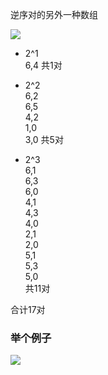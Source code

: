 逆序对的另外一种数组

![](https://oss.zaqbest.com/images/2022/05/23/628af26ac295f.png)

- 2^1  
6,4
共1对

- 2^2  
6,2  
6,5  
4,2  
1,0  
3,0
共5对

- 2^3  
6,1  
6,3  
6,0  
4,1  
4,3  
4,0  
2,1  
2,0  
5,1  
5,3  
5,0  
共11对

合计17对

### 举个例子
![](https://oss.zaqbest.com/images/2022/06/10/62a2ac87327ec.jpg)